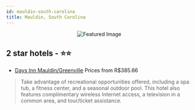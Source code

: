 ```yaml
---
id: mauldin-south-carolina
title: Mauldin, South Carolina
---
```


<center><img src="https://i.travelapi.com/hotels/7000000/6180000/6172800/6172789/4b86bd3e_z.jpg" alt="Featured Image" /></center>


##  2 star hotels - ⭐️⭐️

-    [Days Inn Mauldin/Greenville](https://us.hurb.com/hotels/mauldin/days-inn-mauldin-greenville-JNP-JP990128?cmp=18055) Prices from R$385.66
   > Take advantage of recreational opportunities offered, including a spa tub, a fitness center, and a seasonal outdoor pool. This hotel also features complimentary wireless Internet access, a television in a common area, and tour/ticket assistance.
